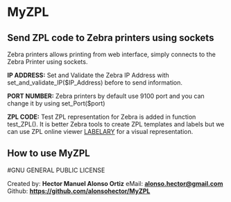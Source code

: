 # MyZPL

## Send ZPL code to Zebra printers using sockets


Zebra printers allows printing from web interface, simply connects to the Zebra Printer using sockets.
  
 **IP ADDRESS:**
  Set and Validate the Zebra IP Address with set_and_validate_IP($IP_Address) before to send information.
  
 **PORT NUMBER:**
  Zebra printers by default use 9100 port and you can change it by using set_Port($port) 
  
 **ZPL CODE:**
  Test ZPL representation for Zebra is added in function test_ZPL().
  It is better Zebra tools to create ZPL templates and labels
  but we can use ZPL online viewer [LABELARY](http://labelary.com/viewer.html) 
  for a visual representation. 
  
<hl>
  <p align="center">
      <h2>How to use MyZPL</h2>
  </p> 
<hl>
  
  #GNU GENERAL PUBLIC LICENSE
  
  Created by: 	**Hector Manuel Alonso Ortiz**
  eMail: 		**alonso.hector@gmail.com**
  Github: 		**https://github.com/alonsohector/MyZPL**
